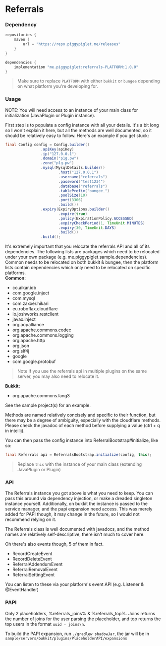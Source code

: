 # Referrals

### Dependency
```groovy
repositories {
    maven {
        url = "https://repo.piggypiglet.me/releases"
    }
}

dependencies {
    implementation "me.piggypiglet:referrals-PLATFORM:1.0.0"
}
```
> Make sure to replace `PLATFORM` with either `bukkit` or `bungee` depending
on what platform you're developing for.

### Usage
NOTE: You will need access to an instance of your main class for initialization
(JavaPlugin or Plugin instance).

First step is to populate a config instance with all your details. It's a bit
long so I won't explain it here, but all the methods are well documented,
so it should be relatively easy to follow. Here's an example if you get stuck:
```java
final Config config = Config.builder()
                .apiKey(apiKey)
                .ip("127.0.0.1")
                .domain("p1g.pw")
                .zone("p1g.pw")
                .mysql(MysqlDetails.builder()
                        .host("127.0.0.1")
                        .username("referrals")
                        .password("test1234")
                        .database("referrals")
                        .tablePrefix("bungee_")
                        .poolSize(10)
                        .port(3306)
                        .build())
                .expiry(ExpiryOptions.builder()
                        .expire(true)
                        .policy(ExpirationPolicy.ACCESSED)
                        .expiryCheckPeriod(1, TimeUnit.MINUTES)
                        .expiry(30, TimeUnit.DAYS)
                        .build())
                .build();
```
It's extremely important that you relocate the referrals API and all of its
dependencies. The following lists are packages which need to be relocated
under your own package (e.g. me.piggypiglet.sample.dependencies). Common
needs to be relocated on both bukkit & bungee, then the platform lists
contain dependencies which only need to be relocated on specific platforms.<br/>
**Common:**
- co.aikar.idb
- com.google.inject
- com.mysql
- com.zaxxer.hikari
- eu.roboflax.cloudflare
- io.joshworks.restclient
- javax.inject
- org.aopalliance
- org.apache.commons.codec 
- org.apache.commons.logging
- org.apache.http
- org.json
- org.slf4j
- google
- com.google.protobuf
> Note If you use the referrals api in multiple plugins on the same server,
> you may also need to relocate it.

**Bukkit:**
- org.apache.commons.lang3

See the sample project(s) for an example.

Methods are named relatively concisely and specific to their function,
but there may be a degree of ambiguity, especially with the cloudflare
methods. Please check the javadoc of each method before supplying a value
(ctrl + q in intellij).

You can then pass the config instance into ReferralBootstrap#initialize,
like so:
```java
final Referrals api = ReferralsBootstrap.initialize(config, this);
```
> Replace `this` with the instance of your main class (extending JavaPlugin
> or Plugin)

### API
The Referrals instance you got above is what you need to keep. You can pass
this around via dependency injection, or make a dreaded singleton instance
yourself. Additionally, on bukkit the instance is passed to the service manager,
and the papi expansion need access. This was merely added for PAPI though,
it may change in the future, so I would not recommend relying on it.

The Referrals class is well documented with javadocs, and the method names are
relatively self-descriptive, there isn't much to cover here.

Oh there's also events though, 5 of them in fact.
- RecordCreateEvent
- RecordDeleteEvent
- ReferralAddendumEvent
- ReferralRemovalEvent
- ReferralSettingEvent

You can listen to these via your platform's event API (e.g. Listener & @EventHandler)

### PAPI
Only 2 placeholders, %referrals_joins% & %referrals_top%. Joins returns the
number of joins for the user parsing the placeholder, and top returns the top
users in the format `uuid - joins\n`.

To build the PAPI expansion, run
`./gradlew shadowJar`, the jar will be in `sample/servers/bukkit/plugins/PlaceholderAPI/expansions`